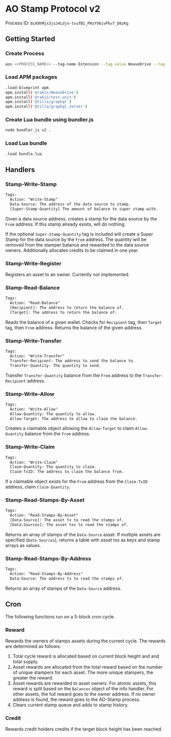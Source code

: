 # AO Stamp Protocol v2

Process ID: `bLK9hMjx3jsJ4Ldjn-tvuTB1_PHzYV6ivPkv7_D8zKg`

## Getting Started

### Create Process

```sh
aos <<PROCESS_NAME>> --tag-name Extension --tag-value WeaveDrive --tag-name Variant --tag-value weavedrive.1 --module="_wjbCuCyUTmKAseOfEj0NzrCNUgKcMqBGaSzNySzMoY"  --cron=5-blocks
```

### Load APM packages

```sh
.load-blueprint apm
apm.install('@rakis/WeaveDrive')
apm.install('@rakis/test-unit')
apm.install('@tilla/graphql')
apm.install('@tilla/graphql_server')
```

### Create Lua bundle using bundler.js

```sh
node bundler.js v2 .
```

### Load Lua bundle

```sh
.load bundle.lua
```

## Handlers

### Stamp-Write-Stamp

```txt
Tags:
  Action: "Write-Stamp"
  Data-Source: The address of the data source to stamp.
  [Super-Stamp-Quantity] The amount of balance to super stamp with.
```

Given a data source address, creates a stamp for the data source by the `From` address. If this stamp already exists, will do nothing.

If the optional `Super-Stamp-Quantity` tag is included will create a Super Stamp for the data source by the `From` address. The quantity will be removed from the stamper balance and rewarded to the data source owners. Additionally allocates credits to be claimed in one year.

### Stamp-Write-Register

Registers an asset to an owner. Currently not implemented.

### Stamp-Read-Balance

```txt
Tags:
  Action: "Read-Balance"
  [Recipient]: The address to return the balance of.
  [Target]: The address to return the balance of.
```

Reads the balance of a given wallet. Checks for `Recipient` tag, then `Target` tag, then `From` address. Returns the balance of the given address.

### Stamp-Write-Transfer

```txt
Tags:
  Action: "Write-Transfer"
  Transfer-Recipient: The address to send the balance to.
  Transfer-Quantity: The quantity to send.
```

Transfer `Transfer-Quantity` balance from the `From` address to the `Transfer-Recipient` address.

### Stamp-Write-Allow

```txt
Tags:
  Action: "Write-Allow"
  Allow-Quantity: The quantity to allow.
  Allow-Target: The address to allow to claim the balance.
```

Creates a claimable object allowing the `Allow-Target` to claim `Allow-Quantity` balance from the `From` address.

### Stamp-Write-Claim

```txt
Tags:
  Action: "Write-Claim"
  Claim-Quantity: The quantity to claim.
  Claim-TxID: The address to claim the balance from.
```

If a claimable object exists for the `From` address from the `Claim-TxID` address, claim `Claim-Quantity`.

### Stamp-Read-Stamps-By-Asset

```txt
Tags:
  Action: "Read-Stamps-By-Asset"
  [Data-Source]: The asset tx to read the stamps of.
  [Data-Sources]: The asset txs to read the stamps of.
```

Returns an array of stamps of the `Data-Source` asset. If multiple assets are specified (`Data-Sources`), returns a table with asset txs as keys and stamp arrays as values.

### Stamp-Read-Stamps-By-Address

```txt
Tags:
  Action: "Read-Stamps-By-Address"
  Data-Source: The address tx to read the stamps of.
```

Returns an array of stamps of the `Data-Source` address.

## Cron

The following functions run on a 5-block cron cycle.

### Reward

Rewards the owners of stamps assets during the current cycle. The rewards are determined as follows:

1) Total cycle reward is allocated based on current block height and and total supply.
2) Asset rewards are allocated from the total reward based on the number of unique stampers for each asset. The more unique stampers, the greater the reward.
3) Asset rewards are rewarded to asset owners. For atomic assets, this reward is split based on the `Balances` object of the info handler. For other assets, the full reward goes to the owner address. If no owner address is found, the reward goes to the AO-Stamp process.
4) Clears current stamp queue and adds to stamp history.

### Credit

Rewards credit holders credits if the target block height has been reached.
